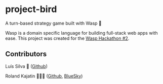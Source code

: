 # project-bird

A turn-based strategy game built with Wasp 🐝

Wasp is a domain specific language for building full-stack web apps with ease. This
project was created for the [Wasp Hackathon #2](https://hackathon.wasp-lang.dev).

## Contributors

Luís Silva 🥷 ([Github](https://github.com/LudeeD))

Roland Kajatin 🧙🏼‍♂️ ([Github](https://github.com/Kajatin), [BlueSky](https://bsky.app/profile/kajatin.bsky.social))
